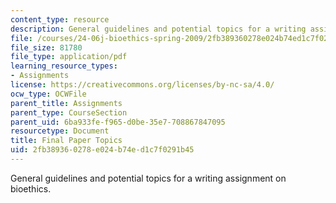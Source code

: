 ```yaml
---
content_type: resource
description: General guidelines and potential topics for a writing assignment on bioethics.
file: /courses/24-06j-bioethics-spring-2009/2fb389360278e024b74ed1c7f0291b45_MIT24_06Js09_assn04_final.pdf
file_size: 81780
file_type: application/pdf
learning_resource_types:
- Assignments
license: https://creativecommons.org/licenses/by-nc-sa/4.0/
ocw_type: OCWFile
parent_title: Assignments
parent_type: CourseSection
parent_uid: 6ba933fe-f965-d0be-35e7-708867847095
resourcetype: Document
title: Final Paper Topics
uid: 2fb38936-0278-e024-b74e-d1c7f0291b45
---
```

General guidelines and potential topics for a writing assignment on bioethics.